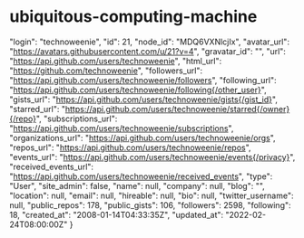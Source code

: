 # ubiquitous-computing-machine

  "login": "technoweenie",
  "id": 21,
  "node_id": "MDQ6VXNlcjIx",
  "avatar_url": "https://avatars.githubusercontent.com/u/21?v=4",
  "gravatar_id": "",
  "url": "https://api.github.com/users/technoweenie",
  "html_url": "https://github.com/technoweenie",
  "followers_url": "https://api.github.com/users/technoweenie/followers",
  "following_url": "https://api.github.com/users/technoweenie/following{/other_user}",
  "gists_url": "https://api.github.com/users/technoweenie/gists{/gist_id}",
  "starred_url": "https://api.github.com/users/technoweenie/starred{/owner}{/repo}",
  "subscriptions_url": "https://api.github.com/users/technoweenie/subscriptions",
  "organizations_url": "https://api.github.com/users/technoweenie/orgs",
  "repos_url": "https://api.github.com/users/technoweenie/repos",
  "events_url": "https://api.github.com/users/technoweenie/events{/privacy}",
  "received_events_url": "https://api.github.com/users/technoweenie/received_events",
  "type": "User",
  "site_admin": false,
  "name": null,
  "company": null,
  "blog": "",
  "location": null,
  "email": null,
  "hireable": null,
  "bio": null,
  "twitter_username": null,
  "public_repos": 178,
  "public_gists": 106,
  "followers": 2598,
  "following": 18,
  "created_at": "2008-01-14T04:33:35Z",
  "updated_at": "2022-02-24T08:00:00Z"
}
